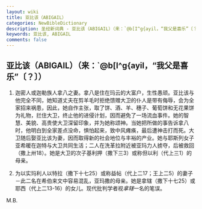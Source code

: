 ```yaml
---
layout: wiki
title: 亚比该（ABIGAIL）
categories: NewBibleDictionary
description: 圣经新词典 - 亚比该（ABIGAIL）（来：`@b[I^g{ayil，“我父是喜乐”〔？〕）
keywords: 亚比该, ABIGAIL
comments: false
---
```


## 亚比该（ABIGAIL）（来：`@b[I^g{ayil，“我父是喜乐”〔？〕）

1. 迦密人或迦勒族人拿八之妻。拿八是住在玛云的大富户，生性愚顽。亚比该与他完全不同，她知道丈夫在剪羊毛时拒绝馈赠大卫的仆人是带有侮辱，会为全家招来祸患，因此，她自作主张，取了饼、酒、羊、穗子、葡萄饼和无花果饼为礼物，拦住大卫，终止他的进侵计划，因而避免了一场流血事件。她的智慧、美貌、高贵使大卫深留印象，并为她称颂神。当她把所做的事告诉拿八时，他明白到全家差点没命，惧怕起来，致中风瘫痪，最后遭神击打而死。大卫随后娶亚比该为妻，因而取得新的社会地位与丰裕的产业。她与耶斯列女子亚希暖在迦特与大卫共同生活；二人在洗革拉附近被亚玛力人掳夺，后被救回（撒上卅18）。她是大卫的次子基利押（撒下三3）或称但以利（代上三1）的母亲。

2. 为以实玛利人以特拉（撒下十七25）或称益帖（代上二17；王上二5）的妻子－此二名在希伯来文中容易混乱，亚玛撒的母亲。她是拿辖（撒下十七25）或耶西（代上二13-16）的女儿。现代批判学者视*拿辖*一名的笔误。

M.B.
